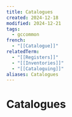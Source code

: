 ```yaml
---
title: Catalogues
created: 2024-12-18
modified: 2024-12-21
tags:
  - gccommon
french:
  - "[[Catalogue]]"
relatedTerm:
  - "[[Registers]]"
  - "[[Inventories]]"
  - "[[Cataloguing]]"
aliases: Catalogues
---
```

# Catalogues
